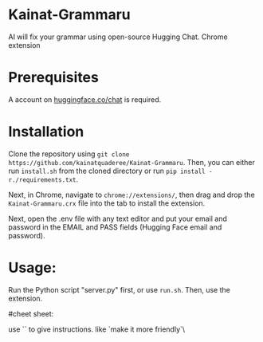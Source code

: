 # Kainat-Grammaru
AI will fix your grammar using open-source Hugging Chat. Chrome extension

# Prerequisites
A account on [huggingface.co/chat](https://huggingface.co/chat/) is required.

# Installation
Clone the repository using `git clone https://github.com/kainatquaderee/Kainat-Grammaru`. 
Then, you can either run `install.sh` from the cloned directory or run `pip install -r./requirements.txt`.

Next, in Chrome, navigate to `chrome://extensions/`, then drag and drop the `Kainat-Grammaru.crx` file into the tab to install the extension.

Next, open the .env file with any text editor and put your email and password in the EMAIL and PASS fields (Hugging Face email and password).

# Usage:
Run the Python script "server.py" first, or use `run.sh`. 
Then, use the extension.


#cheet sheet:

use `` to give instructions.
like \`make it more friendly`\ 
